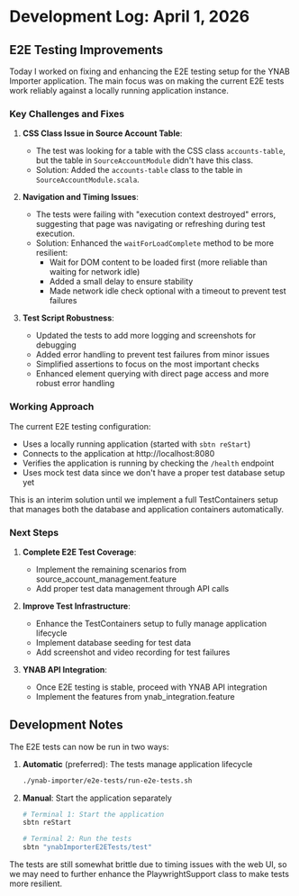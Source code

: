 # Development Log: April 1, 2026

## E2E Testing Improvements

Today I worked on fixing and enhancing the E2E testing setup for the YNAB Importer application. The main focus was on making the current E2E tests work reliably against a locally running application instance.

### Key Challenges and Fixes

1. **CSS Class Issue in Source Account Table**:
   - The test was looking for a table with the CSS class `accounts-table`, but the table in `SourceAccountModule` didn't have this class.
   - Solution: Added the `accounts-table` class to the table in `SourceAccountModule.scala`.

2. **Navigation and Timing Issues**:
   - The tests were failing with "execution context destroyed" errors, suggesting that page was navigating or refreshing during test execution.
   - Solution: Enhanced the `waitForLoadComplete` method to be more resilient:
     - Wait for DOM content to be loaded first (more reliable than waiting for network idle)
     - Added a small delay to ensure stability
     - Made network idle check optional with a timeout to prevent test failures

3. **Test Script Robustness**:
   - Updated the tests to add more logging and screenshots for debugging
   - Added error handling to prevent test failures from minor issues
   - Simplified assertions to focus on the most important checks
   - Enhanced element querying with direct page access and more robust error handling

### Working Approach

The current E2E testing configuration:
- Uses a locally running application (started with `sbtn reStart`)
- Connects to the application at http://localhost:8080
- Verifies the application is running by checking the `/health` endpoint
- Uses mock test data since we don't have a proper test database setup yet

This is an interim solution until we implement a full TestContainers setup that manages both the database and application containers automatically.

### Next Steps

1. **Complete E2E Test Coverage**:
   - Implement the remaining scenarios from source_account_management.feature
   - Add proper test data management through API calls

2. **Improve Test Infrastructure**:
   - Enhance the TestContainers setup to fully manage application lifecycle
   - Implement database seeding for test data
   - Add screenshot and video recording for test failures

3. **YNAB API Integration**:
   - Once E2E testing is stable, proceed with YNAB API integration
   - Implement the features from ynab_integration.feature

## Development Notes

The E2E tests can now be run in two ways:

1. **Automatic** (preferred): The tests manage application lifecycle
   ```bash
   ./ynab-importer/e2e-tests/run-e2e-tests.sh
   ```

2. **Manual**: Start the application separately
   ```bash
   # Terminal 1: Start the application
   sbtn reStart
   
   # Terminal 2: Run the tests
   sbtn "ynabImporterE2ETests/test"
   ```

The tests are still somewhat brittle due to timing issues with the web UI, so we may need to further enhance the PlaywrightSupport class to make tests more resilient.